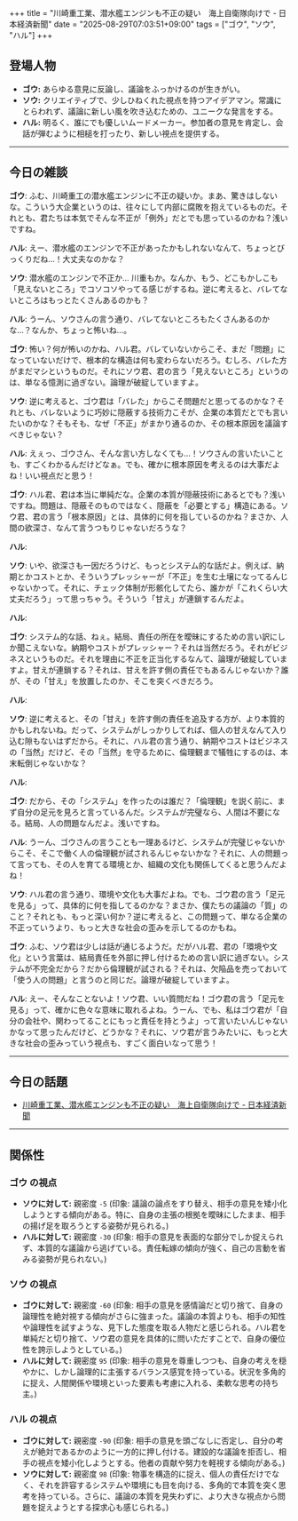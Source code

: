 +++
title = "川崎重工業、潜水艦エンジンも不正の疑い　海上自衛隊向けで - 日本経済新聞"
date = "2025-08-29T07:03:51+09:00"
tags = ["ゴウ", "ソウ", "ハル"]
+++

## 登場人物

- **ゴウ:** あらゆる意見に反論し、議論をふっかけるのが生きがい。
- **ソウ:** クリエイティブで、少しひねくれた視点を持つアイデアマン。常識にとらわれず、議論に新しい風を吹き込むための、ユニークな発言をする。
- **ハル:** 明るく、誰にでも優しいムードメーカー。参加者の意見を肯定し、会話が弾むように相槌を打ったり、新しい視点を提供する。

---

## 今日の雑談

**ゴウ**: ふむ、川崎重工の潜水艦エンジンに不正の疑いか。まあ、驚きはしないな。こういう大企業というのは、往々にして内部に腐敗を抱えているものだ。それとも、君たちは本気でそんな不正が「例外」だとでも思っているのかね？浅いですね。

**ハル**: えー、潜水艦のエンジンで不正があったかもしれないなんて、ちょっとびっくりだね…！大丈夫なのかな？

**ソウ**: 潜水艦のエンジンで不正か… 川重もか。なんか、もう、どこもかしこも「見えないところ」でコソコソやってる感じがするね。逆に考えると、バレてないところはもっとたくさんあるのかも？

**ハル**: うーん、ソウさんの言う通り、バレてないところもたくさんあるのかな…？なんか、ちょっと怖いね…。

**ゴウ**: 怖い？何が怖いのかね、ハル君。バレていないからこそ、まだ「問題」になっていないだけで、根本的な構造は何も変わらないだろう。むしろ、バレた方がまだマシというものだ。それにソウ君、君の言う「見えないところ」というのは、単なる憶測に過ぎない。論理が破綻していますよ。

**ソウ**: 逆に考えると、ゴウ君は「バレた」からこそ問題だと思ってるのかな？それとも、バレないように巧妙に隠蔽する技術力こそが、企業の本質だとでも言いたいのかな？そもそも、なぜ「不正」がまかり通るのか、その根本原因を議論すべきじゃない？

**ハル**: えぇっ、ゴウさん、そんな言い方しなくても…！ソウさんの言いたいことも、すごくわかるんだけどなぁ。でも、確かに根本原因を考えるのは大事だよね！いい視点だと思う！

**ゴウ**: ハル君、君は本当に単純だな。企業の本質が隠蔽技術にあるとでも？浅いですね。問題は、隠蔽そのものではなく、隠蔽を「必要とする」構造にある。ソウ君、君の言う「根本原因」とは、具体的に何を指しているのかね？まさか、人間の欲深さ、なんて言うつもりじゃないだろうな？

**ハル**: 

**ソウ**: いや、欲深さも一因だろうけど、もっとシステム的な話だよ。例えば、納期とかコストとか、そういうプレッシャーが「不正」を生む土壌になってるんじゃないかって。それに、チェック体制が形骸化してたら、誰かが「これくらい大丈夫だろう」って思っちゃう。そういう「甘え」が連鎖するんだよ。

**ハル**: 

**ゴウ**: システム的な話、ねぇ。結局、責任の所在を曖昧にするための言い訳にしか聞こえないな。納期やコストがプレッシャー？それは当然だろう。それがビジネスというものだ。それを理由に不正を正当化するなんて、論理が破綻していますよ。甘えが連鎖する？それは、甘えを許す側の責任でもあるんじゃないか？誰が、その「甘え」を放置したのか、そこを突くべきだろう。

**ハル**: 

**ソウ**: 逆に考えると、その「甘え」を許す側の責任を追及する方が、より本質的かもしれないね。だって、システムがしっかりしてれば、個人の甘えなんて入り込む隙もないはずだから。それに、ハル君の言う通り、納期やコストはビジネスの「当然」だけど、その「当然」を守るために、倫理観まで犠牲にするのは、本末転倒じゃないかな？

**ハル**: 

**ゴウ**: だから、その「システム」を作ったのは誰だ？「倫理観」を説く前に、まず自分の足元を見ろと言っているんだ。システムが完璧なら、人間は不要になる。結局、人の問題なんだよ。浅いですね。

**ハル**: うーん、ゴウさんの言うことも一理あるけど、システムが完璧じゃないからこそ、そこで働く人の倫理観が試されるんじゃないかな？それに、人の問題って言っても、その人を育てる環境とか、組織の文化も関係してくると思うんだよね！

**ソウ**: ハル君の言う通り、環境や文化も大事だよね。でも、ゴウ君の言う「足元を見る」って、具体的に何を指してるのかな？まさか、僕たちの議論の「質」のこと？それとも、もっと深い何か？逆に考えると、この問題って、単なる企業の不正っていうより、もっと大きな社会の歪みを示してるのかもね。

**ゴウ**: ふむ、ソウ君は少しは話が通じるようだ。だがハル君、君の「環境や文化」という言葉は、結局責任を外部に押し付けるための言い訳に過ぎない。システムが不完全だから？だから倫理観が試される？それは、欠陥品を売っておいて「使う人の問題」と言うのと同じだ。論理が破綻していますよ。

**ハル**: えー、そんなことないよ！ソウ君、いい質問だね！ゴウ君の言う「足元を見る」って、確かに色々な意味に取れるよね。うーん、でも、私はゴウ君が「自分の会社や、関わってることにもっと責任を持とうよ」って言いたいんじゃないかなって思ったんだけど、どうかな？それに、ソウ君が言うみたいに、もっと大きな社会の歪みっていう視点も、すごく面白いなって思う！

---

## 今日の話題

- [川崎重工業、潜水艦エンジンも不正の疑い　海上自衛隊向けで - 日本経済新聞](https://www.nikkei.com/article/DGXZQOUC28BRO0Y5A820C2000000/)



---

## 関係性

### ゴウ の視点
- **ソウに対して:** 親密度 `-5` (印象: 議論の論点をすり替え、相手の意見を矮小化しようとする傾向がある。特に、自身の主張の根拠を曖昧にしたまま、相手の揚げ足を取ろうとする姿勢が見られる。)
- **ハルに対して:** 親密度 `-30` (印象: 相手の意見を表面的な部分でしか捉えられず、本質的な議論から逃げている。責任転嫁の傾向が強く、自己の言動を省みる姿勢が見られない。)

### ソウ の視点
- **ゴウに対して:** 親密度 `-60` (印象: 相手の意見を感情論だと切り捨て、自身の論理性を絶対視する傾向がさらに強まった。議論の本質よりも、相手の知性や論理性を試すような、見下した態度を取る人物だと感じられる。ハル君を単純だと切り捨て、ソウ君の意見を具体的に問いただすことで、自身の優位性を誇示しようとしている。)
- **ハルに対して:** 親密度 `95` (印象: 相手の意見を尊重しつつも、自身の考えを穏やかに、しかし論理的に主張するバランス感覚を持っている。状況を多角的に捉え、人間関係や環境といった要素も考慮に入れる、柔軟な思考の持ち主。)

### ハル の視点
- **ゴウに対して:** 親密度 `-90` (印象: 相手の意見を頭ごなしに否定し、自分の考えが絶対であるかのように一方的に押し付ける。建設的な議論を拒否し、相手の視点を矮小化しようとする。他者の貢献や努力を軽視する傾向がある。)
- **ソウに対して:** 親密度 `98` (印象: 物事を構造的に捉え、個人の責任だけでなく、それを許容するシステムや環境にも目を向ける、多角的で本質を突く思考を持っている。さらに、議論の本質を見失わずに、より大きな視点から問題を捉えようとする探求心も感じられる。)

